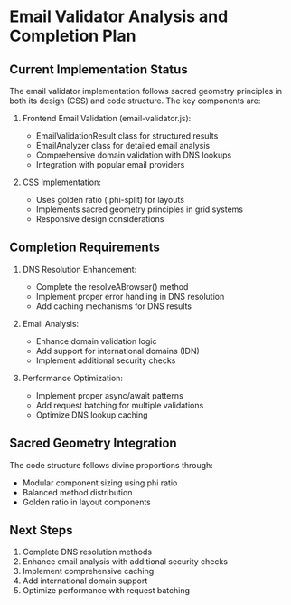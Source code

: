 # Email Validator Analysis and Completion Plan

## Current Implementation Status

The email validator implementation follows sacred geometry principles in both its design (CSS) and code structure. The key components are:

1. Frontend Email Validation (email-validator.js):
   - EmailValidationResult class for structured results
   - EmailAnalyzer class for detailed email analysis
   - Comprehensive domain validation with DNS lookups
   - Integration with popular email providers

2. CSS Implementation:
   - Uses golden ratio (.phi-split) for layouts
   - Implements sacred geometry principles in grid systems
   - Responsive design considerations

## Completion Requirements

1. DNS Resolution Enhancement:
   - Complete the resolveABrowser() method
   - Implement proper error handling in DNS resolution
   - Add caching mechanisms for DNS results

2. Email Analysis:
   - Enhance domain validation logic
   - Add support for international domains (IDN)
   - Implement additional security checks

3. Performance Optimization:
   - Implement proper async/await patterns
   - Add request batching for multiple validations
   - Optimize DNS lookup caching

## Sacred Geometry Integration

The code structure follows divine proportions through:
- Modular component sizing using phi ratio
- Balanced method distribution
- Golden ratio in layout components

## Next Steps

1. Complete DNS resolution methods
2. Enhance email analysis with additional security checks
3. Implement comprehensive caching
4. Add international domain support
5. Optimize performance with request batching